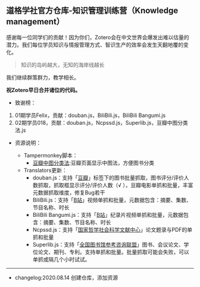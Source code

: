## 道格学社官方仓库-知识管理训练营（Knowledge management）

感谢每一位同学们的贡献！因为你们，Zotero会在中文世界会爆发出难以估量的潜力。我们每位学员知识与情报管理方式、智识生产的效率会发生天翻地覆的变化。

> 知识的岛屿越大，无知的海岸线越长

我们继续群策群力，教学相长。

**祝Zotero早日合并诸位的代码。**

- 致谢榜：

1. 01期学员Felix，贡献：douban.js，BiliBili.js，BiliBili Bangumi.js
2. 02期学员018，贡献：douban.js，Ncpssd.js，Superlib.js，豆瓣中图分类法.js

- 资源说明：

  - Tampermonkey脚本：
    - [豆瓣中图分类法](https://greasyfork.org/zh-CN/scripts/408682):豆瓣页面显示中图法，方便图书分类
  - Translators更新：
    - douban.js：支持「[豆瓣](https://www.douban.com/)」标签下的图书批量抓取，图书评分/评价人数抓取，抓取框显示评分/评价人数（√ ），豆瓣电影单抓和批量，丰富元数据抓取维度，修复Bug若干
    - BiliBili.js：支持「[B站](https://www.bilibili.com/)」视频单抓和批量，元数据包含：摘要、集数、节目名称、时长
    - BiliBili Bangumi.js：支持「[B站](https://www.bilibili.com/)」纪录片视频单抓和批量，元数据包含：摘要、集数、节目名称、时长
    - Ncpssd.js：支持「[国家哲学社会科学文献中心](http://www.ncpssd.org/)」论文题录与PDF的单抓和批量
    - Superlib.js：支持「[全国图书馆参考咨询联盟](http://www.ucdrs.superlib.net/)」图书、会议论文、学位论文、期刊、专利。支持单抓和批量。批量抓取可能会失败，可以单抓或隔几个小时试试。
---
- changelog:2020.08.14 创建仓库，添加资源
